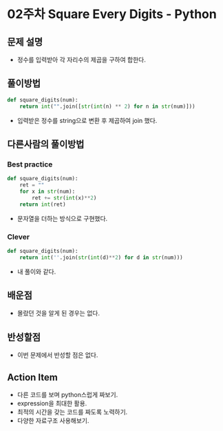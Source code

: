 # 02주차 Square Every Digits - Python
## 문제 설명
* 정수를 입력받아 각 자리수의 제곱을 구하여 합한다.

## 풀이방법
```python
def square_digits(num):
    return int("".join([str(int(n) ** 2) for n in str(num)]))
```
* 입력받은 정수를 string으로 변환 후 제곱하여 join 했다.

## 다른사람의 풀이방법

### Best practice
```python
def square_digits(num):
    ret = ""
    for x in str(num):
        ret += str(int(x)**2)
    return int(ret)
```
* 문자열을 더하는 방식으로 구현했다.

### Clever
```python
def square_digits(num):
    return int(''.join(str(int(d)**2) for d in str(num)))
```
* 내 풀이와 같다.

## 배운점
* 몰랐던 것을 알게 된 경우는 없다.

## 반성할점
* 이번 문제에서 반성할 점은 없다.

## Action Item
* 다른 코드를 보며 python스럽게 짜보기.
* expression을 최대한 활용.
* 최적의 시간을 갖는 코드를 짜도록 노력하기.
* 다양한 자료구조 사용해보기.